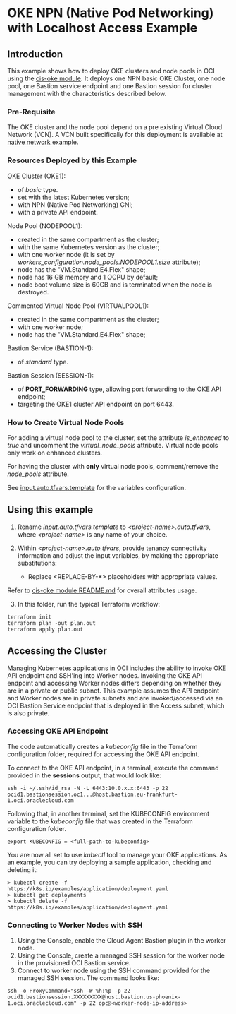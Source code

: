 # OKE NPN (Native Pod Networking) with Localhost Access Example

## Introduction

This example shows how to deploy OKE clusters and node pools in OCI using the [cis-oke module](https://github.com/oracle-quickstart/terraform-oci-secure-workloads/tree/main/cis-oke). It deploys one NPN basic OKE Cluster, one node pool, one Bastion service endpoint and one Bastion session for cluster management with the characteristics described below. 

### Pre-Requisite

The OKE cluster and the node pool depend on a pre existing Virtual Cloud Network (VCN). A VCN built specifically for this deployment is available at [native network example](https://github.com/oracle-quickstart/terraform-oci-cis-landing-zone-networking/tree/main/examples/oke-examples/native).

### Resources Deployed by this Example

OKE Cluster (OKE1):
- of *basic* type.
- set with the latest Kubernetes version;
- with NPN (Native Pod Networking) CNI;
- with a private API endpoint.

Node Pool (NODEPOOL1):
- created in the same compartment as the cluster;
- with the same Kubernetes version as the cluster;
- with one worker node (it is set by *workers_configuration.node_pools.NODEPOOL1.size* attribute);
- node has the "VM.Standard.E4.Flex" shape;
- node has 16 GB memory and 1 OCPU by default;
- node boot volume size is 60GB and is terminated when the node is destroyed.

Commented Virtual Node Pool (VIRTUALPOOL1):
- created in the same compartment as the cluster;
- with one worker node;
- node has the "VM.Standard.E4.Flex" shape;

Bastion Service (BASTION-1):
- of *standard* type.

Bastion Session (SESSION-1):
- of **PORT_FORWARDING** type, allowing port forwarding to the OKE API endpoint;
- targeting the OKE1 cluster API endpoint on port 6443.

### How to Create Virtual Node Pools

For adding a virtual node pool to the cluster, set the attribute *is_enhanced* to *true* and uncomment the *virtual_node_pools* attribute. Virtual node pools only work on enhanced clusters.

For having the cluster with **only** virtual node pools, comment/remove the *node_pools* attribute.

See [input.auto.tfvars.template](./input.auto.tfvars.template) for the variables configuration.

## Using this example
1. Rename *input.auto.tfvars.template* to *\<project-name\>.auto.tfvars*, where *\<project-name\>* is any name of your choice.

2. Within *\<project-name\>.auto.tfvars*, provide tenancy connectivity information and adjust the input variables, by making the appropriate substitutions:
   - Replace \<REPLACE-BY-\*\> placeholders with appropriate values. 
   
Refer to [cis-oke module README.md](../../../README.md) for overall attributes usage.

3. In this folder, run the typical Terraform workflow:
```
terraform init
terraform plan -out plan.out
terraform apply plan.out
```

## Accessing the Cluster

Managing Kubernetes applications in OCI includes the ability to invoke OKE API endpoint and SSH'ing into Worker nodes. 
Invoking the OKE API endpoint and accessing Worker nodes differs depending on whether they are in a private or public subnet. This example assumes the API endpoint and Worker nodes are in private subnets and are invoked/accessed via an OCI Bastion Service endpoint that is deployed in the Access subnet, which is also private. 

### Accessing OKE API Endpoint

The code automatically creates a *kubeconfig* file in the Terraform configuration folder, required for accessing the OKE API endpoint.

To connect to the OKE API endpoint, in a terminal, execute the command provided in the **sessions** output, that would look like:
```
ssh -i ~/.ssh/id_rsa -N -L 6443:10.0.x.x:6443 -p 22 ocid1.bastionsession.oc1...@host.bastion.eu-frankfurt-1.oci.oraclecloud.com
```

Following that, in another terminal, set the KUBECONFIG environment variable to the *kubeconfig* file that was created in the Terraform configuration folder. 
```
export KUBECONFIG = <full-path-to-kubeconfig>
```

You are now all set to use *kubectl* tool to manage your OKE applications. As an example, you can try deploying a sample application, checking and deleting it: 
```
> kubectl create -f https://k8s.io/examples/application/deployment.yaml
> kubectl get deployments
> kubectl delete -f https://k8s.io/examples/application/deployment.yaml
```

### Connecting to Worker Nodes with SSH

1. Using the Console, enable the Cloud Agent Bastion plugin in the worker node.
2. Using the Console, create a managed SSH session for the worker node in the provisioned OCI Bastion service.
3. Connect to worker node using the SSH command provided for the managed SSH session. The command looks like:
```
ssh -o ProxyCommand="ssh -W %h:%p -p 22 ocid1.bastionsession.XXXXXXXXX@host.bastion.us-phoenix-1.oci.oraclecloud.com" -p 22 opc@<worker-node-ip-address>
```
